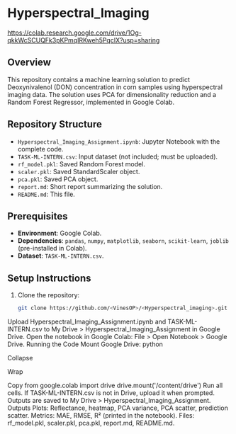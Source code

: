 # Hyperspectral_Imaging
https://colab.research.google.com/drive/1Og-qkkWcSCUQFk3pKPmqIRKweh5PqcIX?usp=sharing

## Overview
This repository contains a machine learning solution to predict Deoxynivalenol (DON) concentration in corn samples using hyperspectral imaging data. The solution uses PCA for dimensionality reduction and a Random Forest Regressor, implemented in Google Colab.

## Repository Structure
- `Hyperspectral_Imaging_Assignment.ipynb`: Jupyter Notebook with the complete code.
- `TASK-ML-INTERN.csv`: Input dataset (not included; must be uploaded).
- `rf_model.pkl`: Saved Random Forest model.
- `scaler.pkl`: Saved StandardScaler object.
- `pca.pkl`: Saved PCA object.
- `report.md`: Short report summarizing the solution.
- `README.md`: This file.

## Prerequisites
- **Environment**: Google Colab.
- **Dependencies**: `pandas`, `numpy`, `matplotlib`, `seaborn`, `scikit-learn`, `joblib` (pre-installed in Colab).
- **Dataset**: `TASK-ML-INTERN.csv`.

## Setup Instructions
1. Clone the repository:
   ```bash
   git clone https://github.com/<VinesOP>/<Hyperspectral_imaging>.git
Upload Hyperspectral_Imaging_Assignment.ipynb and TASK-ML-INTERN.csv to My Drive > Hyperspectral_Imaging_Assignment in Google Drive.
Open the notebook in Google Colab: File > Open Notebook > Google Drive.
Running the Code
Mount Google Drive:
python

Collapse

Wrap

Copy
from google.colab import drive
drive.mount('/content/drive')
Run all cells. If TASK-ML-INTERN.csv is not in Drive, upload it when prompted.
Outputs are saved to My Drive > Hyperspectral_Imaging_Assignment.
Outputs
Plots: Reflectance, heatmap, PCA variance, PCA scatter, prediction scatter.
Metrics: MAE, RMSE, R² (printed in the notebook).
Files: rf_model.pkl, scaler.pkl, pca.pkl, report.md, README.md.
